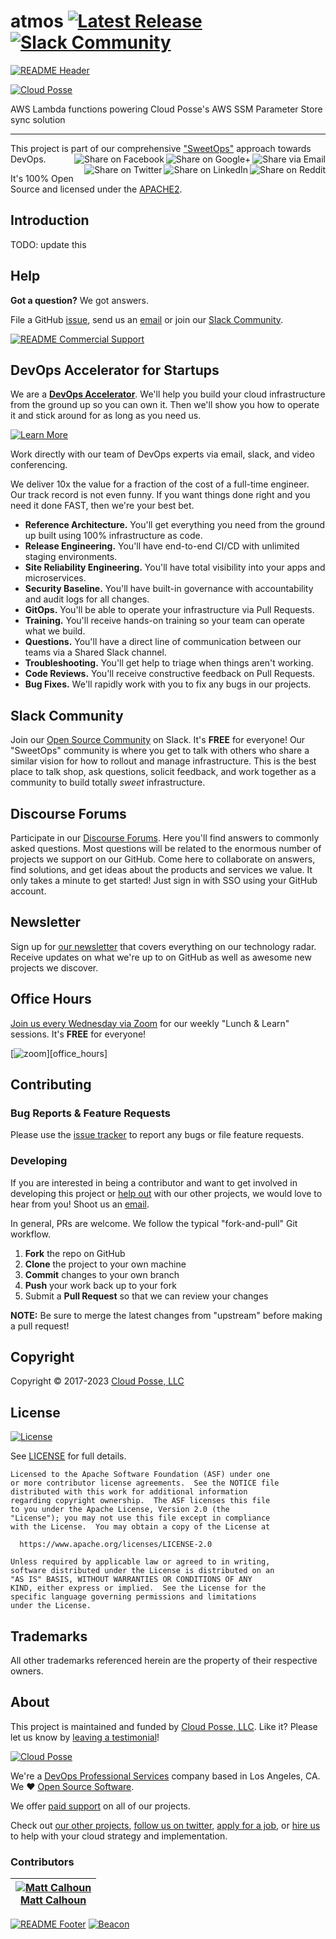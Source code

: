 
<!-- markdownlint-disable -->
# atmos [![Latest Release](https://img.shields.io/github/release/cloudposse/lambdas-ssm-sync.svg)](https://github.com/cloudposse/atmos/releases/latest) [![Slack Community](https://slack.cloudposse.com/badge.svg)](https://slack.cloudposse.com)
<!-- markdownlint-restore -->

[![README Header][readme_header_img]][readme_header_link]

[![Cloud Posse][logo]](https://cpco.io/homepage)

<!--




  ** DO NOT EDIT THIS FILE
  **
  ** This file was automatically generated by the `build-harness`.
  ** 1) Make all changes to `README.yaml`
  ** 2) Run `make init` (you only need to do this once)
  ** 3) Run`make readme` to rebuild this file.
  **
  ** (We maintain HUNDREDS of open source projects. This is how we maintain our sanity.)
  **





-->

AWS Lambda functions powering Cloud Posse's AWS SSM Parameter Store sync solution

---

This project is part of our comprehensive ["SweetOps"](https://cpco.io/sweetops) approach towards DevOps.
[<img align="right" title="Share via Email" src="https://docs.cloudposse.com/images/ionicons/ios-email-outline-2.0.1-16x16-999999.svg"/>][share_email]
[<img align="right" title="Share on Google+" src="https://docs.cloudposse.com/images/ionicons/social-googleplus-outline-2.0.1-16x16-999999.svg" />][share_googleplus]
[<img align="right" title="Share on Facebook" src="https://docs.cloudposse.com/images/ionicons/social-facebook-outline-2.0.1-16x16-999999.svg" />][share_facebook]
[<img align="right" title="Share on Reddit" src="https://docs.cloudposse.com/images/ionicons/social-reddit-outline-2.0.1-16x16-999999.svg" />][share_reddit]
[<img align="right" title="Share on LinkedIn" src="https://docs.cloudposse.com/images/ionicons/social-linkedin-outline-2.0.1-16x16-999999.svg" />][share_linkedin]
[<img align="right" title="Share on Twitter" src="https://docs.cloudposse.com/images/ionicons/social-twitter-outline-2.0.1-16x16-999999.svg" />][share_twitter]




It's 100% Open Source and licensed under the [APACHE2](LICENSE).












## Introduction

TODO: update this














## Help

**Got a question?** We got answers.

File a GitHub [issue](https://github.com/cloudposse/lambdas-ssm-sync/issues), send us an [email][email] or join our [Slack Community][slack].

[![README Commercial Support][readme_commercial_support_img]][readme_commercial_support_link]

## DevOps Accelerator for Startups


We are a [**DevOps Accelerator**][commercial_support]. We'll help you build your cloud infrastructure from the ground up so you can own it. Then we'll show you how to operate it and stick around for as long as you need us.

[![Learn More](https://img.shields.io/badge/learn%20more-success.svg?style=for-the-badge)][commercial_support]

Work directly with our team of DevOps experts via email, slack, and video conferencing.

We deliver 10x the value for a fraction of the cost of a full-time engineer. Our track record is not even funny. If you want things done right and you need it done FAST, then we're your best bet.

- **Reference Architecture.** You'll get everything you need from the ground up built using 100% infrastructure as code.
- **Release Engineering.** You'll have end-to-end CI/CD with unlimited staging environments.
- **Site Reliability Engineering.** You'll have total visibility into your apps and microservices.
- **Security Baseline.** You'll have built-in governance with accountability and audit logs for all changes.
- **GitOps.** You'll be able to operate your infrastructure via Pull Requests.
- **Training.** You'll receive hands-on training so your team can operate what we build.
- **Questions.** You'll have a direct line of communication between our teams via a Shared Slack channel.
- **Troubleshooting.** You'll get help to triage when things aren't working.
- **Code Reviews.** You'll receive constructive feedback on Pull Requests.
- **Bug Fixes.** We'll rapidly work with you to fix any bugs in our projects.

## Slack Community

Join our [Open Source Community][slack] on Slack. It's **FREE** for everyone! Our "SweetOps" community is where you get to talk with others who share a similar vision for how to rollout and manage infrastructure. This is the best place to talk shop, ask questions, solicit feedback, and work together as a community to build totally *sweet* infrastructure.

## Discourse Forums

Participate in our [Discourse Forums][discourse]. Here you'll find answers to commonly asked questions. Most questions will be related to the enormous number of projects we support on our GitHub. Come here to collaborate on answers, find solutions, and get ideas about the products and services we value. It only takes a minute to get started! Just sign in with SSO using your GitHub account.

## Newsletter

Sign up for [our newsletter][newsletter] that covers everything on our technology radar.  Receive updates on what we're up to on GitHub as well as awesome new projects we discover.

## Office Hours

[Join us every Wednesday via Zoom][office_hours] for our weekly "Lunch & Learn" sessions. It's **FREE** for everyone!

[![zoom](https://img.cloudposse.com/fit-in/200x200/https://cloudposse.com/wp-content/uploads/2019/08/Powered-by-Zoom.png")][office_hours]

## Contributing

### Bug Reports & Feature Requests

Please use the [issue tracker](https://github.com/cloudposse/lambdas-ssm-sync/issues) to report any bugs or file feature requests.

### Developing

If you are interested in being a contributor and want to get involved in developing this project or [help out](https://cpco.io/help-out) with our other projects, we would love to hear from you! Shoot us an [email][email].

In general, PRs are welcome. We follow the typical "fork-and-pull" Git workflow.

 1. **Fork** the repo on GitHub
 2. **Clone** the project to your own machine
 3. **Commit** changes to your own branch
 4. **Push** your work back up to your fork
 5. Submit a **Pull Request** so that we can review your changes

**NOTE:** Be sure to merge the latest changes from "upstream" before making a pull request!


## Copyright

Copyright © 2017-2023 [Cloud Posse, LLC](https://cpco.io/copyright)



## License

[![License](https://img.shields.io/badge/License-Apache%202.0-blue.svg)](https://opensource.org/licenses/Apache-2.0)

See [LICENSE](LICENSE) for full details.

```text
Licensed to the Apache Software Foundation (ASF) under one
or more contributor license agreements.  See the NOTICE file
distributed with this work for additional information
regarding copyright ownership.  The ASF licenses this file
to you under the Apache License, Version 2.0 (the
"License"); you may not use this file except in compliance
with the License.  You may obtain a copy of the License at

  https://www.apache.org/licenses/LICENSE-2.0

Unless required by applicable law or agreed to in writing,
software distributed under the License is distributed on an
"AS IS" BASIS, WITHOUT WARRANTIES OR CONDITIONS OF ANY
KIND, either express or implied.  See the License for the
specific language governing permissions and limitations
under the License.
```









## Trademarks

All other trademarks referenced herein are the property of their respective owners.

## About

This project is maintained and funded by [Cloud Posse, LLC][website]. Like it? Please let us know by [leaving a testimonial][testimonial]!

[![Cloud Posse][logo]][website]

We're a [DevOps Professional Services][hire] company based in Los Angeles, CA. We ❤️  [Open Source Software][we_love_open_source].

We offer [paid support][commercial_support] on all of our projects.

Check out [our other projects][github], [follow us on twitter][twitter], [apply for a job][jobs], or [hire us][hire] to help with your cloud strategy and implementation.



### Contributors

<!-- markdownlint-disable -->
|  [![Matt Calhoun][mcalhoun_avatar]][mcalhoun_homepage]<br/>[Matt Calhoun][mcalhoun_homepage] |
|---|
<!-- markdownlint-restore -->

  [mcalhoun_homepage]: https://github.com/mcalhoun
  [mcalhoun_avatar]: https://img.cloudposse.com/150x150/https://github.com/mcalhoun.png

[![README Footer][readme_footer_img]][readme_footer_link]
[![Beacon][beacon]][website]
<!-- markdownlint-disable -->
  [logo]: https://cloudposse.com/logo-300x69.svg
  [docs]: https://cpco.io/docs?utm_source=github&utm_medium=readme&utm_campaign=cloudposse/lambdas-ssm-sync&utm_content=docs
  [website]: https://cpco.io/homepage?utm_source=github&utm_medium=readme&utm_campaign=cloudposse/lambdas-ssm-sync&utm_content=website
  [github]: https://cpco.io/github?utm_source=github&utm_medium=readme&utm_campaign=cloudposse/lambdas-ssm-sync&utm_content=github
  [jobs]: https://cpco.io/jobs?utm_source=github&utm_medium=readme&utm_campaign=cloudposse/lambdas-ssm-sync&utm_content=jobs
  [hire]: https://cpco.io/hire?utm_source=github&utm_medium=readme&utm_campaign=cloudposse/lambdas-ssm-sync&utm_content=hire
  [slack]: https://cpco.io/slack?utm_source=github&utm_medium=readme&utm_campaign=cloudposse/lambdas-ssm-sync&utm_content=slack
  [linkedin]: https://cpco.io/linkedin?utm_source=github&utm_medium=readme&utm_campaign=cloudposse/lambdas-ssm-sync&utm_content=linkedin
  [twitter]: https://cpco.io/twitter?utm_source=github&utm_medium=readme&utm_campaign=cloudposse/lambdas-ssm-sync&utm_content=twitter
  [testimonial]: https://cpco.io/leave-testimonial?utm_source=github&utm_medium=readme&utm_campaign=cloudposse/lambdas-ssm-sync&utm_content=testimonial
  [office_hours]: https://cloudposse.com/office-hours?utm_source=github&utm_medium=readme&utm_campaign=cloudposse/lambdas-ssm-sync&utm_content=office_hours
  [newsletter]: https://cpco.io/newsletter?utm_source=github&utm_medium=readme&utm_campaign=cloudposse/lambdas-ssm-sync&utm_content=newsletter
  [discourse]: https://ask.sweetops.com/?utm_source=github&utm_medium=readme&utm_campaign=cloudposse/lambdas-ssm-sync&utm_content=discourse
  [email]: https://cpco.io/email?utm_source=github&utm_medium=readme&utm_campaign=cloudposse/lambdas-ssm-sync&utm_content=email
  [commercial_support]: https://cpco.io/commercial-support?utm_source=github&utm_medium=readme&utm_campaign=cloudposse/lambdas-ssm-sync&utm_content=commercial_support
  [we_love_open_source]: https://cpco.io/we-love-open-source?utm_source=github&utm_medium=readme&utm_campaign=cloudposse/lambdas-ssm-sync&utm_content=we_love_open_source
  [terraform_modules]: https://cpco.io/terraform-modules?utm_source=github&utm_medium=readme&utm_campaign=cloudposse/lambdas-ssm-sync&utm_content=terraform_modules
  [readme_header_img]: https://cloudposse.com/readme/header/img
  [readme_header_link]: https://cloudposse.com/readme/header/link?utm_source=github&utm_medium=readme&utm_campaign=cloudposse/lambdas-ssm-sync&utm_content=readme_header_link
  [readme_footer_img]: https://cloudposse.com/readme/footer/img
  [readme_footer_link]: https://cloudposse.com/readme/footer/link?utm_source=github&utm_medium=readme&utm_campaign=cloudposse/lambdas-ssm-sync&utm_content=readme_footer_link
  [readme_commercial_support_img]: https://cloudposse.com/readme/commercial-support/img
  [readme_commercial_support_link]: https://cloudposse.com/readme/commercial-support/link?utm_source=github&utm_medium=readme&utm_campaign=cloudposse/lambdas-ssm-sync&utm_content=readme_commercial_support_link
  [share_twitter]: https://twitter.com/intent/tweet/?text=atmos&url=https://github.com/cloudposse/lambdas-ssm-sync
  [share_linkedin]: https://www.linkedin.com/shareArticle?mini=true&title=atmos&url=https://github.com/cloudposse/lambdas-ssm-sync
  [share_reddit]: https://reddit.com/submit/?url=https://github.com/cloudposse/lambdas-ssm-sync
  [share_facebook]: https://facebook.com/sharer/sharer.php?u=https://github.com/cloudposse/lambdas-ssm-sync
  [share_googleplus]: https://plus.google.com/share?url=https://github.com/cloudposse/lambdas-ssm-sync
  [share_email]: mailto:?subject=atmos&body=https://github.com/cloudposse/lambdas-ssm-sync
  [beacon]: https://ga-beacon.cloudposse.com/UA-76589703-4/cloudposse/lambdas-ssm-sync?pixel&cs=github&cm=readme&an=lambdas-ssm-sync
<!-- markdownlint-restore -->
